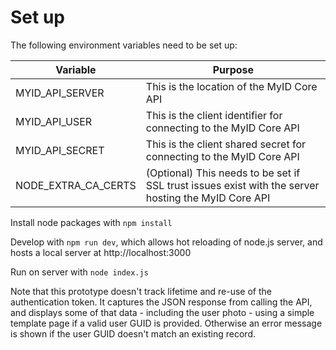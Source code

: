 # Set up

The following environment variables need to be set up:

| Variable            | Purpose                                                                                             |
| ------------------- | --------------------------------------------------------------------------------------------------- |
| MYID_API_SERVER     | This is the location of the MyID Core API                                                           |
| MYID_API_USER       | This is the client identifier for connecting to the MyID Core API                                   |
| MYID_API_SECRET     | This is the client shared secret for connecting to the MyID Core API                                |
| NODE_EXTRA_CA_CERTS | (Optional) This needs to be set if SSL trust issues exist with the server hosting the MyID Core API |

Install node packages with `npm install`

Develop with `npm run dev`, which allows hot reloading of node.js server, and hosts a local server at http://localhost:3000

Run on server with `node index.js`

Note that this prototype doesn't track lifetime and re-use of the authentication token. It captures the JSON response from calling the API, and displays some of that data - including the user photo - using a simple template page if a valid user GUID is provided. Otherwise an error message is shown if the user GUID doesn't match an existing record.
